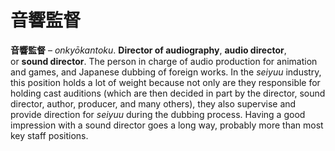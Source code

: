 # 音響監督

**音響監督** – _onkyōkantoku_. **Director of audiography**, **audio director**, or **sound director**. The person in charge of audio production for animation and games, and Japanese dubbing of foreign works. In the _seiyuu_ industry, this position holds a lot of weight because not only are they responsible for holding cast auditions (which are then decided in part by the director, sound director, author, producer, and many others), they also supervise and provide direction for _seiyuu_ during the dubbing process. Having a good impression with a sound director goes a long way, probably more than most key staff positions.
